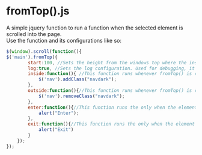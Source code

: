 # fromTop().js
A simple jquery function to run a function when the selected element is scrolled into the page.     
Use the function and its configurations like so:
```javascript
$(window).scroll(function(){
$('main').fromTop({
		start:100, //Sets the height from the windows top where the inside function is called
		log:true, //Sets the log configuration. Used for debugging, it prints the elements position status into the console
		inside:function(){ //This function runs whenever fromTop() is called and the target element is inside the "start" area
			$('nav').addClass("navdark");
		},
		outside:function(){//This function runs whenever fromTop() is called and the target element is outside the "start" area
			$('nav').removeClass("navdark");
		},
		enter:function(){//This function runs the only when the element enters the start area
			alert("Enter");
		},
		exit:function(){//This function runs the only when the element leaves the start area
			alert("Exit")
		}
	});
});
```


